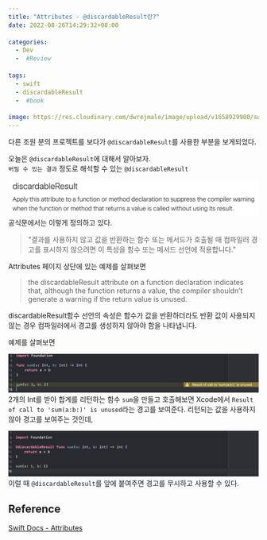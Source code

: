 ```yaml
---
title: "Attributes - @discardableResult란?"
date: 2022-08-26T14:29:32+08:00

categories:
  - Dev
  -  #Review

tags:
  - swift
  - discardableResult
  -  #book

image: https://res.cloudinary.com/dwrejmale/image/upload/v1658929900/swift_dpaoqx.png #the-creative-exchange-d2zvqp3fpro-unsplash.jpg
---
```


다른 조원 분의 프로젝트를 보다가 `@discardableResult`를 사용한 부분을 보게되었다.

오늘은 `@discardableResult`에 대해서 알아보자.  
`버릴 수 있는 결과` 정도로 해석할 수 있는 `@discardableResult`

![img](post/swift/220826-1.png)
공식문에서는 이렇게 정의하고 있다.

> "결과를 사용하지 않고 값을 반환하는 함수 또는 메서드가 호출될 때 컴파일러 경고를 표시하지 않으려면 이 특성을 함수 또는 메서드 선언에 적용합니다."

Attributes 페이지 상단에 있는 예제를 살펴보면

> the discardableResult attribute on a function declaration indicates that, although the function returns a value, the compiler shouldn’t generate a warning if the return value is unused.

discardableResult함수 선언의 속성은 함수가 값을 반환하더라도 반환 값이 사용되지 않는 경우 컴파일러에서 경고를 생성하지 않아야 함을 나타냅니다.

예제를 살펴보면

![img](post/swift/220826-2.png)
2개의 Int를 받아 합계를 리턴하는 함수 `sum`을 만들고 호출해보면 Xcode에서 `Result of call to 'sum(a:b:)' is unused`라는 경고를 보여준다. 리턴되는 값을 사용하지 않아 경고를 보여주는 것인데,

![img](post/swift/220826-3.png)
이럴 때 `@discardableResult`를 앞에 붙여주면 경고를 무시하고 사용할 수 있다.

## Reference

[Swift Docs - Attributes](https://docs.swift.org/swift-book/ReferenceManual/Attributes.html)
